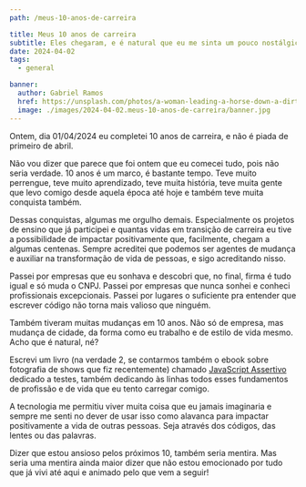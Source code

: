 ```yaml
---
path: /meus-10-anos-de-carreira

title: Meus 10 anos de carreira
subtitle: Eles chegaram, e é natural que eu me sinta um pouco nostálgico
date: 2024-04-02
tags:
  - general

banner:
  author: Gabriel Ramos
  href: https://unsplash.com/photos/a-woman-leading-a-horse-down-a-dirt-road-eG2MEn7k5LQ
  image: ./images/2024-04-02.meus-10-anos-de-carreira/banner.jpg
---
```


Ontem, dia 01/04/2024 eu completei 10 anos de carreira, e não é piada de primeiro de abril.

Não vou dizer que parece que foi ontem que eu comecei tudo, pois não seria verdade. 10 anos é um marco, é bastante tempo. Teve muito perrengue, teve muito aprendizado, teve muita história, teve muita gente que levo comigo desde aquela época até hoje e também teve muita conquista também.

Dessas conquistas, algumas me orgulho demais. Especialmente os projetos de ensino que já participei e quantas vidas em transição de carreira eu tive a possibilidade de impactar positivamente que, facilmente, chegam a algumas centenas. Sempre acreditei que podemos ser agentes de mudança e auxiliar na transformação de vida de pessoas, e sigo acreditando nisso.

Passei por empresas que eu sonhava e descobri que, no final, firma é tudo igual e só muda o CNPJ. Passei por empresas que nunca sonhei e conheci profissionais excepcionais. Passei por lugares o suficiente pra entender que escrever código não torna mais valioso que ninguém.

Também tiveram muitas mudanças em 10 anos. Não só de empresa, mas mudança de cidade, da forma como eu trabalho e de estilo de vida mesmo. Acho que é natural, né?

Escrevi um livro (na verdade 2, se contarmos também o ebook sobre fotografia de shows que fiz recentemente) chamado [JavaScript Assertivo](https://javascriptassertivo.com.br/) dedicado a testes, também dedicando às linhas todos esses fundamentos de profissão e de vida que eu tento carregar comigo.

A tecnologia me permitiu viver muita coisa que eu jamais imaginaria e sempre me senti no dever de usar isso como alavanca para impactar positivamente a vida de outras pessoas. Seja através dos códigos, das lentes ou das palavras.

Dizer que estou ansioso pelos próximos 10, também seria mentira. Mas seria uma mentira ainda maior dizer que não estou emocionado por tudo que já vivi até aqui e animado pelo que vem a seguir!

